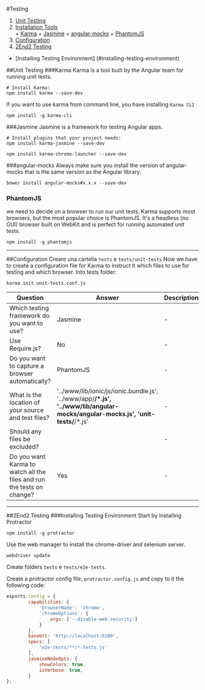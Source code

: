 #Testing

1. [Unit Testing](#unit-testing)
  2. [Installation Tools](#installation)  
    + [Karma](#karma)
    + [Jasmine](#jasmine)
    + [angular-mocks](#angular-mocks)
    + [PhantomJS](#PhantomJS)
  2. [Configuration](#configuration)
1. [2End2 Testing](#2end2-testing)
  * [Installing Testing Environment] (#installing-testing-environment)

##Unit Testing
###Karma
Karma is a tool built by the Angular team for running unit tests.
```
# Install Karma:
npm install karma --save-dev
```

If you want to use karma from command line, you have installing `Karma CLI`
```
npm install -g karma-cli
```
###Jasmine
Jasmine is a framework for testing Angular apps.

```
# Install plugins that your project needs:
npm install karma-jasmine --save-dev
```
```
npm install karma-chrome-launcher --save-dev
```

###angular-mocks
Always make sure you install the version of angular-mocks that is the same version as the Angular library.
```
bower install angular-mocks#x.x.x --save-dev
```

### PhantomJS
we need to decide on a browser to run our unit tests. Karma supports most browsers, but the most popular choice is PhantomJS. It's a headless (no GUI) browser built on WebKit and is perfect for running automated unit tests.
```
npm install -g phantomjs
```

---

##Configuration
Creare una cartella `tests` e `tests/unit-tests`
Now we have to create a configuration file for Karma to instruct it which files to use for testing and which browser.
Into tests folder:
```
karma init unit-tests.conf.js
```

| Question | Answer | Description |
| -------- | ------ | ----------- |
| Which testing framework do you want to use?   | Jasmine | - |
|Use Require.js?|No|-|
|Do you want to capture a browser automatically?|PhantomJS|-|
|What is the location of your source and test files?| '../www/lib/ionic/js/ionic.bundle.js', '../www/app/**/*.js', '../www/lib/angular-mocks/angular-mocks.js', 'unit-tests/**/*.js'| - |
|Should any files be excluded? | <empty string> | - |
| Do you want Karma to watch all the files and run the tests on change?| Yes | - |

--- 

##2End2 Testing
###Installing Testing Environment
Start by installing Protractor
```
npm install -g protractor
```

Use the web manager to install the chrome-driver and selenium server.
```
webdriver update
```
Create folders `tests` e `tests/e2e-tests`.

Create a protractor config file, `protractor.config.js` and copy to it the following code:

```javascript
exports.config = {  
        capabilities: {
            'browserName': 'chrome',
            'chromeOptions': {                
                args: ['--disable-web-security']
            } 
        },
        baseUrl: 'http://localhost:8100',
        specs: [
            'e2e-tests/**/*.tests.js'
        ],
        jasmineNodeOpts: {
            showColors: true,
            isVerbose: true,
        }
};
```
